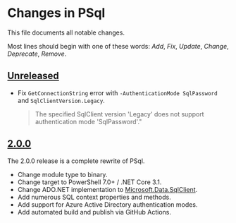 # Changes in PSql
This file documents all notable changes.

Most lines should begin with one of these words:
*Add*, *Fix*, *Update*, *Change*, *Deprecate*, *Remove*.

## [Unreleased](https://github.com/sharpjs/PSConcurrent/compare/v2.0.0..HEAD)
- Fix `GetConnectionString` error with `-AuthenticationMode SqlPassword` and
  `SqlClientVersion.Legacy`.

  > The specified SqlClient version 'Legacy' does not support
  > authentication mode 'SqlPassword'."

<!--
## [2.0.1](https://github.com/sharpjs/PSConcurrent/compare/v2.0.0..v2.0.1)
Future release.
-->

## [2.0.0](https://github.com/sharpjs/PSConcurrent/tree/v2.0.0)
The 2.0.0 release is a complete rewrite of PSql.
- Change module type to binary.
- Change target to PowerShell 7.0+ / .NET Core 3.1.
- Change ADO.NET implementation to [Microsoft.Data.SqlClient](https://github.com/dotnet/SqlClient).
- Add numerous SQL context properties and methods.
- Add support for Azure Active Directory authentication modes.
- Add automated build and publish via GitHub Actions.

